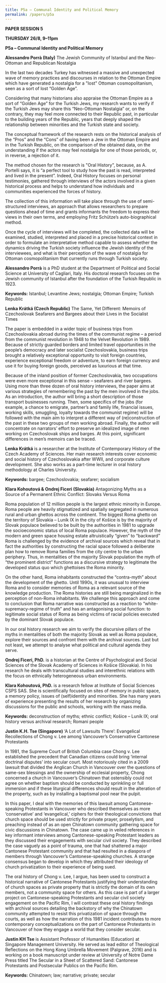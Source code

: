 ```yaml
---
title: P5a – Communal Identity and Political Memory
permalink: /papers/p5a
---
```

<b>PAPER SESSION 5

THURSDAY 26/8, 9–11pm

P5a – Communal Identity and Political Memory

Alessandro Porrà (Italy)</b> The Jewish Community of Istanbul and the Neo-Ottoman and Republican Nostalgia

In the last two decades Turkey has witnessed a massive and unexpected wave of memory practices and discourses in relation to the Ottoman Empire which have generated a nostalgia for a "lost" Ottoman cosmopolitanism, seen as a sort of lost “Golden Age”.

Considering that many historians also appraise the Ottoman Empire as a sort of “Golden Age” for the Turkish Jews, my research wants to verify if the Turkish Jews may share this “Neo-Ottoman Nostalgia” or, on the contrary, they may feel more connected to their Republic past, in particular to the building years of the Republic, years that deeply shaped the relationship between minorities and the Turkish state and society.

The conceptual framework of the research rests on the historical analysis of the “Pros” and the “Cons” of having been a Jew in the Ottoman Empire and in the Turkish Republic, on the comparison of the obtained data, on the understanding if the actors may feel nostalgia for one of those periods, or, in reverse, a rejection of it.

The method chosen for the research is "Oral History", because, as A. Portelli says, it is “a perfect tool to study how the past is read, interpreted and lived in the present”. Indeed, Oral History focuses on personal testimonies, gathered through interviews of the actors involved in a given historical process and helps to understand how individuals and communities experienced the forces of history.

The collection of this information will take place through the use of semi-structured interviews, an approach that allows researchers to prepare questions ahead of time and grants informants the freedom to express their views in their own terms, and employing Fritz Schütze’s auto-biographical method.

Once the cycle of interviews will be completed, the collected data will be examined, studied, interpreted and placed in a precise historical context in order to formulate an interpretative method capable to assess whether the dynamics driving the Turkish society influence the Jewish identity of the interviewees, and what is their perception of the wave of nostalgia for Ottoman cosmopolitanism that currently runs through Turkish society.

<b>Alessandro Porrà</b> is a PhD student at the Department of Political and Social Science at University of Cagliari, Italy. His doctoral research focuses on the Jewish community of Istanbul after the foundation of the Turkish Republic in 1923.

<b>Keywords:</b> Istanbul; Levantine Jews; nostalgia; Ottoman Empire; Turkish Republic

<b>Lenka Krátká (Czech Republic)</b> The Same, Yet Different: Memoirs of Czechoslovak Seafarers and Bargees about their Lives in the Socialist Times

The paper is embedded in a wider topic of business trips from Czechoslovakia abroad during the times of the communist regime – a period from the communist revolution in 1948 to the Velvet Revolution in 1989. Because of strictly guarded borders and limited travel opportunities in the people’s democracy and later socialist Czechoslovakia, business trips brought a relatively exceptional opportunity to visit foreign countries, experience exceptional freedom or adventure, to earn foreign currency and use it for buying foreign goods, perceived as 
luxurious at that time.

Because of the inland position of former Czechoslovakia, two occupations were even more exceptional in this sense – seafarers and river bargees. Using more than three dozen of oral history interviews, the paper aims at various strategies of remembering the past by the men involved in the jobs. As an introduction, the author will bring a short description of those transport businesses running. Then, some specifics of the jobs (for example, a chance to emigrate, partner’s and family life, financial issues, working skills, smuggling, loyalty towards the communist regime) will be followed with the main aim to interpret a different way of (re)construction of the past in these two groups of men working abroad. Finally, the author will concentrate on narrators’ effort to preserve an idealized image of men working on Czechoslovak ships and barges. At this point, significant differences in men’s memoirs can be traced.

<b>Lenka Krátká</b> is a researcher at the Institute of Contemporary History of the Czech Academy of Sciences. Her main research interests cover economic and social history of Czechoslovakia after WWII, and corporate culture development. She also works as a part-time lecturer in oral history methodology at Charles University.

<b>Keywords:</b> bargee; Czechoslovakia; seafarer; socialism

<b>Klara Kohoutová & Ondrej Ficeri (Slovakia)</b> Antagonizing Myths as a Source of a Permanent Ethnic Conflict: Slovaks Versus Roma 

Roma population of 12 million people is the largest ethnic minority in Europe. Roma people are heavily stigmatized and spatially segregated in numerous rural and urban ghettos across the continent. The biggest Roma ghetto on the territory of Slovakia – Luník IX in the city of Košice is by the majority of Slovak populace believed to be built by the authorities in 1981 to upgrade the socioeconomic status of local Roma populace. However, the myth of the modern and green space housing estate altruistically “given” to “backward” Roma is challenged by the evidence of archival sources which reveal that in fact the authorities by constructing the racial space followed a deliberate plan how to remove Roma families from the city centre to the urban periphery. Thus, in mentalities of the majority Slovak population the myth of “the prominent district” functions as a discursive strategy to legitimate the developed status quo which ghettoises the Roma minority.

On the other hand, Roma inhabitants constructed the “contra-myth” about the development of the ghetto. Until 1990s, it was unusual to interview Roma and to consider memories of Roma as a relevant source of the knowledge production. The Roma histories are still being marginalized in the perception of non-Roma inhabitants. We challenge this approach and come to conclusion that Roma narrative was constructed as a reaction to “white-supremacy-regime of truth” and has an antagonising social function: to legitimate social status of Roma as being victims of racial policies executed by the dominant Slovak populace. 

In our oral history research we aim to verify the discursive pillars of the myths in mentalities of both the majority Slovak as well as Roma populace, explore their sources and confront them with the archival sources. Last but not least, we attempt to analyse what political and cultural agenda they serve.

<b>Ondrej Ficeri, PhD.</b> is a historian at the Centre of Psychological and Social Sciences of the Slovak Academy of Sciences in Košice (Slovakia). In his research he deals with transcultural studies and interethnic relations with the focus on ethnically heterogeneous urban environments.

<b>Klara Kohoutová, PhD.</b> is a research fellow at Institute of Social Sciences CSPS SAS. She is scientifically focused on sites of memory in public space, a memory policy, issues of (self)identity and minorities. She has many years of experience presenting the results of her research by organizing discussions for the public and schools, working with the mass media. 

<b>Keywords:</b> deconstruction of myths; ethnic conflict; Košice – Luník IX; oral history versus archival research; Romani people

<b>Justin K.H. Tse (Singapore)</b> ‘A Lot of Lawsuits There’: Evangelical Recollections of Chong v. Lee among Vancouver’s Conservative Cantonese Protestants

In 1981, the Supreme Court of British Columbia case Chong v. Lee established the precedent that Canadian citizens could bring ‘internal doctrinal disputes’ into secular court. Most notoriously cited in a 2009 lawsuit that divided the Anglican Church in Vancouver over the questions of same-sex blessings and the ownership of ecclesial property, Chong concerned a church in Vancouver’s Chinatown that ostensibly could not agree on whether baptism should be conducted by sprinkling or full immersion and if these liturgical differences should result in the alteration of the property, such as by installing a baptismal pool near the pulpit.

In this paper, I deal with the memories of this lawsuit among Cantonese-speaking Protestants in Vancouver who described themselves as more ‘conservative’ and ‘evangelical,’ ciphers for their theological convictions that church space should be used strictly for private prayer, proselytism, and preaching instead of as an open Chinatown community gathering space for civic discussions in Chinatown. The case came up in veiled references in key informant interviews among Cantonese-speaking Protestant leaders as they discussed their engagements with secular civil society. They described the case vaguely as a point of trauma, one that had shattered a major Cantonese Protestant community and that had resulted in a diaspora of members through Vancouver’s Cantonese-speaking churches. A strange consensus began to develop in which they attributed their ideology of church privatization to their experience of being sued.

The oral history of Chong v. Lee, I argue, has been used to construct a historical narrative of Cantonese Protestants justifying their understanding of church spaces as private property that is strictly the domain of its own members, not a community space for others. As this case is part of a larger project on Cantonese-speaking Protestants and secular civil society engagement on the Pacific Rim, I will contrast these oral history findings with archival sources detailing the backstory of why the Chinatown community attempted to resist this privatization of space through the courts, as well as how the narration of this 1981 incident contributes to more contemporary conceptualizations on the part of Cantonese Protestants in Vancouver of how they engage a world that they consider secular.

<b>Justin KH Tse</b> is Assistant Professor of Humanities (Education) at Singapore Management University. He served as lead editor of Theological Reflections on the Hong Kong Umbrella Movement (Palgrave, 2016) and is working on a book manuscript under review at University of Notre Dame Press titled The Secular in a Sheet of Scattered Sand: Cantonese Protestants and Postsecular Publics on the Pacific Rim.

<b>Keywords:</b> Chinatown; law; narrative; private; secular